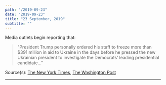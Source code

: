 ```yaml
---
path: "/2019-09-23"
date: "2019-09-23"
title: "23 September, 2019"
subtitle: ""
---
```


Media outlets begin reporting that:

> "President Trump personally ordered his staff to freeze more than $391 million in aid to Ukraine in the days before he pressed the new Ukrainian president to investigate the Democrats’ leading presidential candidate..."

Source(s): <a href="https://www.nytimes.com/2019/09/23/us/politics/trump-un-biden-ukraine.html" target="_blank" rel="noopener norefferer">The New York Times</a>, <a href="https://www.washingtonpost.com/national-security/trump-ordered-hold-on-military-aid-days-before-calling-ukrainian-president-officials-say/2019/09/23/df93a6ca-de38-11e9-8dc8-498eabc129a0_story.html" target="_blank" rel="noopener norefferer">The Washington Post</a>

---

<tweet id="1176214515068887041"></tweet>